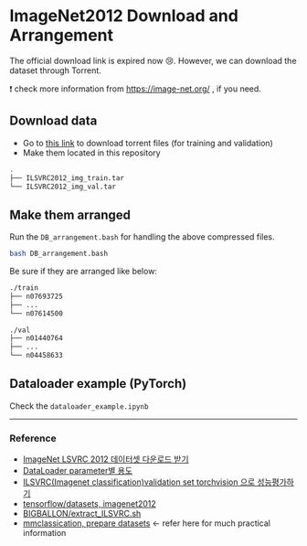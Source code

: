 # ImageNet2012 Download and Arrangement

The official download link is expired now :cry:.  However, we can download the dataset through Torrent. </br> 

:exclamation: check more information from https://image-net.org/ , if you need.

## Download data 

* Go to [this link](https://academictorrents.com/collection/imagenet-2012) to download torrent files (for training and validation) 
* Make them located in this repository 

```bash
.
├── ILSVRC2012_img_train.tar
└── ILSVRC2012_img_val.tar

```



## Make them arranged 

Run the ```DB_arrangement.bash``` for handling the above compressed files.

```bash
bash DB_arrangement.bash
```



Be sure if they are arranged like below: 

```bash
./train
├── n07693725
├── ... 
└── n07614500
```

```bash
./val
├── n01440764 
├── ...
└── n04458633
```



## Dataloader example (PyTorch)

Check the ```dataloader_example.ipynb``` 




***

### Reference 

* [ImageNet LSVRC 2012 데이터셋 다운로드 받기](https://seongkyun.github.io/others/2019/03/06/imagenet_dn/)
* [DataLoader parameter별 용도](https://subinium.github.io/pytorch-dataloader/)
* [ILSVRC(Imagenet classification)validation set torchvision 으로 성능평가하기](https://csm-kr.tistory.com/6)
* [tensorflow/datasets, imagenet2012](https://github.com/tensorflow/datasets/blob/master/docs/catalog/imagenet2012.md)
* [BIGBALLON/extract_ILSVRC.sh](https://gist.github.com/BIGBALLON/8a71d225eff18d88e469e6ea9b39cef4)
* [mmclassication, prepare datasets](https://mmclassification.readthedocs.io/en/latest/getting_started.html#prepare-datasets) ← refer here for much practical information

